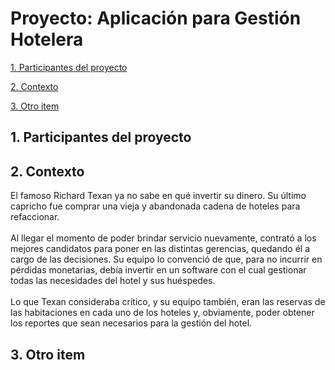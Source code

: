 # Proyecto: Aplicación para Gestión Hotelera

[1. Participantes del proyecto](https://github.com/gutipy/CAI-TP_GRUPAL-Hotel#1-participantes-del-proyecto)

[2. Contexto](https://github.com/gutipy/CAI-TP_GRUPAL-Hotel/edit/main/README.md#2-contexto/)

[3. Otro item](https://github.com/gutipy/CAI-TP_GRUPAL-Hotel/edit/main/README.md#3-otro-item/)

## 1. Participantes del proyecto

## 2. Contexto

El famoso Richard Texan ya no sabe en qué invertir su dinero. Su último capricho fue comprar una vieja y abandonada cadena de hoteles para refaccionar.
<br> 
<br>
Al llegar el momento de poder brindar servicio nuevamente, contrató a los mejores candidatos para poner en las distintas gerencias, quedando él a cargo de las decisiones. Su equipo lo convenció de que, para no incurrir en pérdidas monetarias, debía invertir en un software con el cual gestionar todas las necesidades del hotel y sus huéspedes.
<br>
<br>
Lo que Texan consideraba crítico, y su equipo también, eran las reservas de las habitaciones en cada uno de los hoteles y, obviamente, poder obtener los reportes que sean necesarios para la gestión del hotel.


## 3. Otro item
